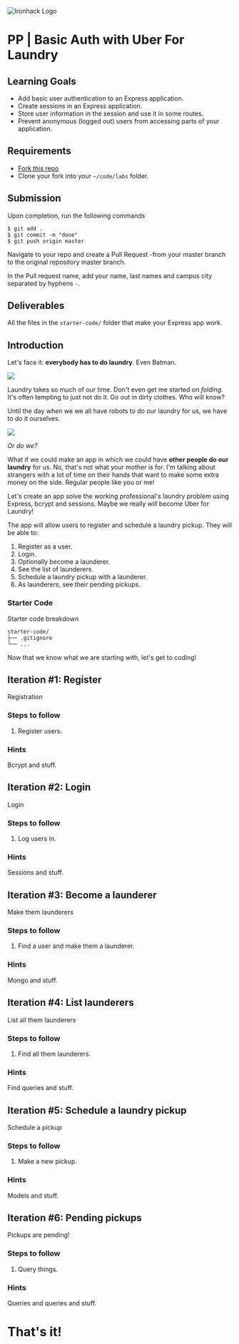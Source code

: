![Ironhack Logo](https://i.imgur.com/1QgrNNw.png)

# PP | Basic Auth with Uber For Laundry

## Learning Goals
- Add basic user authentication to an Express application.
- Create sessions in an Express application.
- Store user information in the session and use it in some routes. 
- Prevent anonymous (logged out) users from accessing parts of your application.


## Requirements

- [Fork this repo](https://guides.github.com/activities/forking/)
- Clone your fork into your `~/code/labs` folder.


## Submission

Upon completion, run the following commands
```
$ git add .
$ git commit -m "done"
$ git push origin master
```
Navigate to your repo and create a Pull Request -from your master branch to the original repository master branch.

In the Pull request name, add your name, last names and campus city separated by hyphens `-`.


## Deliverables

All the files in the `starter-code/` folder that make your Express app work.


## Introduction

Let's face it: **everybody has to do laundry**. Even Batman.

![](https://media.giphy.com/media/EvNfyRC5HMVzi/giphy.gif)

Laundry takes so much of our time. Don't even get me started on _folding_. It's often tempting to just not do it. Go out in dirty clothes. Who will know?

Until the day when we we all have robots to do our laundry for us, we have to do it ourselves.

![](https://media.giphy.com/media/dbUbXn2rbivUQ/giphy.gif)

_Or do we?_

What if we could make an app in which we could have **other people do our laundry** for us. No, that's not what your mother is for. I'm talking about strangers with a lot of time on their hands that want to make some extra money on the side. Regular people like you or me!

Let's create an app solve the working professional's laundry problem using Express, bcrypt and sessions. Maybe we really _will_ become Uber for Laundry!

The app will allow users to register and schedule a laundry pickup. They will be able to:

1. Register as a user.
2. Login.
3. Optionally become a launderer.
4. See the list of launderers.
5. Schedule a laundry pickup with a launderer.
6. As launderers, see their pending pickups.


### Starter Code

Starter code breakdown

```
starter-code/
├── .gitignore
└── ...
```

Now that we know what we are starting with, let's get to coding!


## Iteration #1: Register

Registration

### Steps to follow

1. Register users.

### Hints

Bcrypt and stuff.


## Iteration #2: Login

Login

### Steps to follow

1. Log users in.

### Hints

Sessions and stuff.


## Iteration #3: Become a launderer

Make them launderers

### Steps to follow

1. Find a user and make them a launderer.

### Hints

Mongo and stuff.


## Iteration #4: List launderers

List all them launderers

### Steps to follow

1. Find all them launderers.

### Hints

Find queries and stuff.


## Iteration #5: Schedule a laundry pickup

Schedule a pickup

### Steps to follow

1. Make a new pickup.

### Hints

Models and stuff.


## Iteration #6: Pending pickups

Pickups are pending!

### Steps to follow

1. Query things.

### Hints

Queries and queries and stuff.


# That's it!